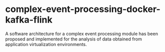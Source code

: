 # complex-event-processing-docker-kafka-flink
A software architecture for a complex event processing module has been proposed and implemented for the analysis of data obtained from application virtualization environments.
